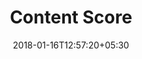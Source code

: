---
title: "Content Score"
date: 2018-01-16T12:57:20+05:30
layout: contentscore
status: "In Process"
property: "Chalston Beach Resort"
url: /details/contentscore/chalston-beach-resort/
slug: "chalston-beach-resort/"

mainmenu:
 details: true
 cScore: true

---